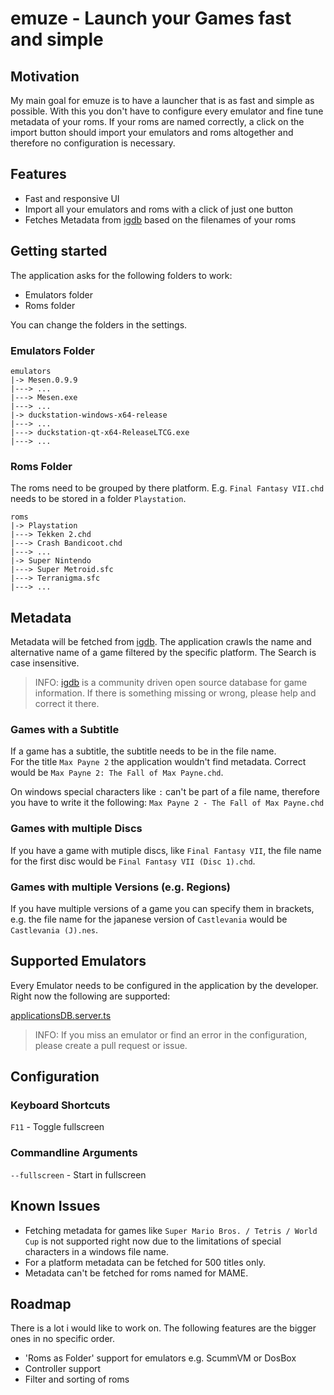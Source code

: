 # emuze - Launch your Games fast and simple

## Motivation

My main goal for emuze is to have a launcher that is as fast and simple as possible. With this you don't have to configure every emulator and fine tune metadata of your roms. If your roms are named correctly, a click on the import button should import your emulators and roms altogether and therefore no configuration is necessary.

## Features

- Fast and responsive UI
- Import all your emulators and roms with a click of just one button
- Fetches Metadata from [igdb](www.igdb.com) based on the filenames of your roms

## Getting started

The application asks for the following folders to work:

- Emulators folder
- Roms folder

You can change the folders in the settings.

### Emulators Folder

```
emulators
|-> Mesen.0.9.9
|---> ...
|---> Mesen.exe
|---> ...
|-> duckstation-windows-x64-release
|---> ...
|---> duckstation-qt-x64-ReleaseLTCG.exe
|---> ...
```

### Roms Folder

The roms need to be grouped by there platform. E.g. `Final Fantasy VII.chd` needs to be stored in a folder `Playstation`.

```
roms
|-> Playstation
|---> Tekken 2.chd
|---> Crash Bandicoot.chd
|---> ...
|-> Super Nintendo
|---> Super Metroid.sfc
|---> Terranigma.sfc
|---> ...
```

## Metadata

Metadata will be fetched from [igdb](www.igdb.com). The application crawls the name and alternative name of a game filtered by the specific platform.
The Search is case insensitive.

> INFO: [igdb](www.igdb.com) is a community driven open source database for game information. If there is something missing or wrong, please help and correct it there.

### Games with a Subtitle

If a game has a subtitle, the subtitle needs to be in the file name.<br>
For the title `Max Payne 2` the application wouldn't find metadata. Correct would be `Max Payne 2: The Fall of Max Payne.chd`.

On windows special characters like `:` can't be part of a file name, therefore you have to write it the following:
`Max Payne 2 - The Fall of Max Payne.chd`

### Games with multiple Discs

If you have a game with mutiple discs, like `Final Fantasy VII`, the file name for the first disc would be `Final Fantasy VII (Disc 1).chd`.

### Games with multiple Versions (e.g. Regions)

If you have multiple versions of a game you can specify them in brackets, e.g. the file name for the japanese version of `Castlevania` would be `Castlevania (J).nes`.

## Supported Emulators

Every Emulator needs to be configured in the application by the developer.
Right now the following are supported:

[applicationsDB.server.ts](app/server/applicationsDB.server.ts)

> INFO: If you miss an emulator or find an error in the configuration, please create a pull request or issue.

## Configuration

### Keyboard Shortcuts

`F11` - Toggle fullscreen

### Commandline Arguments

`--fullscreen` - Start in fullscreen

## Known Issues

- Fetching metadata for games like `Super Mario Bros. / Tetris / World Cup` is not supported right now due to the limitations of special characters in a windows file name.
- For a platform metadata can be fetched for 500 titles only.
- Metadata can't be fetched for roms named for MAME.

## Roadmap

There is a lot i would like to work on. The following features are the bigger ones in no specific order.

- 'Roms as Folder' support for emulators e.g. ScummVM or DosBox
- Controller support
- Filter and sorting of roms
